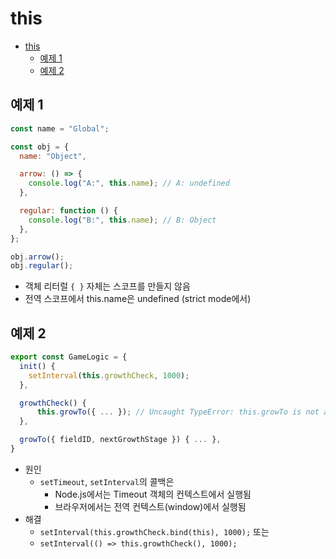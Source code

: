 # this

- [this](#this)
  - [예제 1](#예제-1)
  - [예제 2](#예제-2)

## 예제 1

```javascript
const name = "Global";

const obj = {
  name: "Object",

  arrow: () => {
    console.log("A:", this.name); // A: undefined
  },

  regular: function () {
    console.log("B:", this.name); // B: Object
  },
};

obj.arrow();
obj.regular();
```

- 객체 리터럴 `{ }` 자체는 스코프를 만들지 않음
- 전역 스코프에서 this.name은 undefined (strict mode에서)

## 예제 2

```javascript
export const GameLogic = {
  init() {
    setInterval(this.growthCheck, 1000);
  },

  growthCheck() {
      this.growTo({ ... }); // Uncaught TypeError: this.growTo is not a function
  },

  growTo({ fieldID, nextGrowthStage }) { ... },
}
```

- 원인
  - `setTimeout`, `setInterval`의 콜백은
    - Node.js에서는 Timeout 객체의 컨텍스트에서 실행됨
    - 브라우저에서는 전역 컨텍스트(window)에서 실행됨
- 해결
  - `setInterval(this.growthCheck.bind(this), 1000);` 또는
  - `setInterval(() => this.growthCheck(), 1000);`
